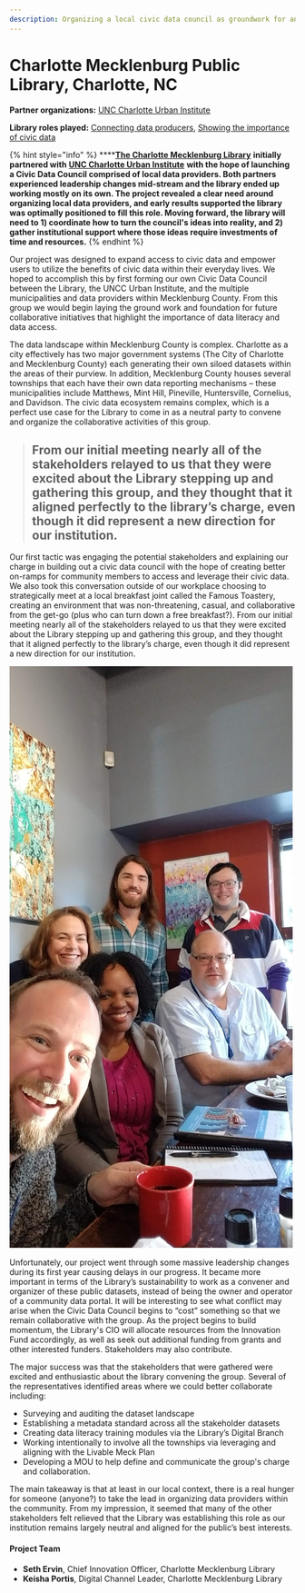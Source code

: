 ```yaml
---
description: Organizing a local civic data council as groundwork for an open data portal
---
```


# Charlotte Mecklenburg Public Library, Charlotte, NC

**Partner organizations:** [UNC Charlotte Urban Institute](https://ui.uncc.edu/) 

**Library roles played:** [Connecting data producers](../library-roles/connecting-data-producers.md), [Showing the importance of civic data  
](../library-roles/showing-importance-civic-data.md)

{% hint style="info" %}
\*\*\*\*[**The Charlotte Mecklenburg Library**](https://www.cmlibrary.org/) **initially partnered with** [**UNC Charlotte Urban Institute**](https://ui.uncc.edu/) **with the hope of launching a Civic Data Council comprised of local data providers.  Both partners experienced leadership changes mid-stream and the library ended up working mostly on its own. The project revealed a clear need around organizing local data providers, and early results supported the library was optimally positioned to fill this role. Moving forward, the library will need to 1\) coordinate how to turn the council's ideas into reality, and 2\) gather institutional support where those ideas require investments of time and resources.**
{% endhint %}

Our project was designed to expand access to civic data and empower users to utilize the benefits of civic data within their everyday lives. We hoped to accomplish this by first forming our own Civic Data Council between the Library, the UNCC Urban Institute, and the multiple municipalities and data providers within Mecklenburg County. From this group we would begin laying the ground work and foundation for future collaborative initiatives that highlight the importance of data literacy and data access.

The data landscape within Mecklenburg County is complex. Charlotte as a city effectively has two major government systems \(The City of Charlotte and Mecklenburg County\) each generating their own siloed datasets within the areas of their purview. In addition, Mecklenburg County houses several townships that each have their own data reporting mechanisms – these municipalities include Matthews, Mint Hill, Pineville, Huntersville, Cornelius, and Davidson. The civic data ecosystem remains complex, which is a perfect use case for the Library to come in as a neutral party to convene and organize the collaborative activities of this group.

> ## From our initial meeting nearly all of the stakeholders relayed to us that they were excited about the Library stepping up and gathering this group, and they thought that it aligned perfectly to the library’s charge, even though it did represent a new direction for our institution.

Our first tactic was engaging the potential stakeholders and explaining our charge in building out a civic data council with the hope of creating better on-ramps for community members to access and leverage their civic data. We also took this conversation outside of our workplace choosing to strategically meet at a local breakfast joint called the Famous Toastery, creating an environment that was non-threatening, casual, and collaborative from the get-go \(plus who can turn down a free breakfast?\). From our initial meeting nearly all of the stakeholders relayed to us that they were excited about the Library stepping up and gathering this group, and they thought that it aligned perfectly to the library’s charge, even though it did represent a new direction for our institution.

![Civic Data Council at the Famous Toastery. Photo by Seth Ervin, CC-BY](../.gitbook/assets/civic-data-council-at-the-famous-toastery-photo-by-seth-ervin-cc-by.jpg)

Unfortunately, our project went through some massive leadership changes during its first year causing delays in our progress. It became more important in terms of the Library’s sustainability to work as a convener and organizer of these public datasets, instead of being the owner and operator of a community data portal. It will be interesting to see what conflict may arise when the Civic Data Council begins to “cost” something so that we remain collaborative with the group. As the project begins to build momentum, the Library's CIO will allocate resources from the Innovation Fund accordingly, as well as seek out additional funding from grants and other interested funders. Stakeholders may also contribute.

The major success was that the stakeholders that were gathered were excited and enthusiastic about the library convening the group. Several of the representatives identified areas where we could better collaborate including:

* Surveying and auditing the dataset landscape
* Establishing a metadata standard across all the stakeholder datasets
* Creating data literacy training modules via the Library’s Digital Branch
* Working intentionally to involve all the townships via leveraging and aligning with the Livable Meck Plan
* Developing a MOU to help define and communicate the group's charge and collaboration.

The main takeaway is that at least in our local context, there is a real hunger for someone \(anyone?\) to take the lead in organizing data providers within the community. From my impression, it seemed that many of the other stakeholders felt relieved that the Library was establishing this role as our institution remains largely neutral and aligned for the public’s best interests.

#### Project Team

* **Seth Ervin**, Chief Innovation Officer, Charlotte Mecklenburg Library
* **Keisha Portis**, Digital Channel Leader, Charlotte Mecklenburg Library 

